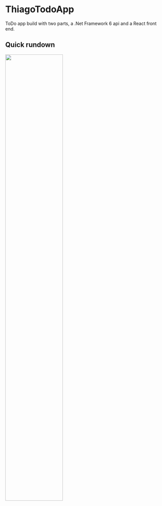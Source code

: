 # ThiagoTodoApp

ToDo app build with two parts, a .Net Framework 6 api and a React front end. 

## Quick rundown 

[<img src="https://github.com/thiago-nsjob/dotnet-todoapp/blob/main/assets/quick_rundown%20.mp4" width="60%">](https://github.com/thiago-nsjob/dotnet-todoapp/blob/main/assets/quick_rundown%20.mp4 "Quick Demo")
